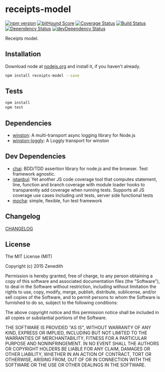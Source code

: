 # receipts-model
[![npm version](https://badge.fury.io/js/receipts-model.svg)](https://badge.fury.io/js/receipts-model)
[![bitHound Score](https://www.bithound.io/github/receipts/npm-receipts-model/badges/score.svg)](https://www.bithound.io/github/receipts/npm-receipts-model)
[![Coverage Status](https://coveralls.io/repos/receipts/npm-receipts-model/badge.svg?branch=master&service=github)](https://coveralls.io/github/receipts/npm-receipts-model?branch=master)
[![Build Status](https://travis-ci.org/receipts/npm-receipts-model.svg)](https://travis-ci.org/receipts/npm-receipts-model)
[![Dependency Status](https://david-dm.org/receipts/npm-receipts-model.svg)](https://david-dm.org/receipts/npm-receipts-model)
[![devDependency Status](https://david-dm.org/receipts/npm-receipts-model/dev-status.svg)](https://david-dm.org/receipts/npm-receipts-model#info=devDependencies)

Receipts model.

## Installation

Download node at [nodejs.org](http://nodejs.org) and install it, if you haven't already.

```sh
npm install receipts-model --save
```


## Tests

```sh
npm install
npm test
```

## Dependencies

- [winston](): A multi-transport async logging library for Node.js
- [winston-loggly](https://github.com/indexzero/winston-loggly): A Loggly transport for winston

## Dev Dependencies

- [chai](): BDD/TDD assertion library for node.js and the browser. Test framework agnostic.
- [istanbul](https://github.com/gotwarlost/istanbul): Yet another JS code coverage tool that computes statement, line, function and branch coverage with module loader hooks to transparently add coverage when running tests. Supports all JS coverage use cases including unit tests, server side functional tests
- [mocha](https://github.com/mochajs/mocha): simple, flexible, fun test framework


## Changelog

[CHANGELOG](CHANGELOG.md)


## License
The MIT License (MIT)

Copyright (c) 2015 Zenedith

Permission is hereby granted, free of charge, to any person obtaining a copy
of this software and associated documentation files (the "Software"), to deal
in the Software without restriction, including without limitation the rights
to use, copy, modify, merge, publish, distribute, sublicense, and/or sell
copies of the Software, and to permit persons to whom the Software is
furnished to do so, subject to the following conditions:

The above copyright notice and this permission notice shall be included in all
copies or substantial portions of the Software.

THE SOFTWARE IS PROVIDED "AS IS", WITHOUT WARRANTY OF ANY KIND, EXPRESS OR
IMPLIED, INCLUDING BUT NOT LIMITED TO THE WARRANTIES OF MERCHANTABILITY,
FITNESS FOR A PARTICULAR PURPOSE AND NONINFRINGEMENT. IN NO EVENT SHALL THE
AUTHORS OR COPYRIGHT HOLDERS BE LIABLE FOR ANY CLAIM, DAMAGES OR OTHER
LIABILITY, WHETHER IN AN ACTION OF CONTRACT, TORT OR OTHERWISE, ARISING FROM,
OUT OF OR IN CONNECTION WITH THE SOFTWARE OR THE USE OR OTHER DEALINGS IN THE
SOFTWARE.